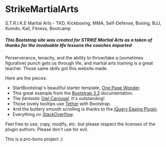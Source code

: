 # StrikeMartialArts
S.T.R.I.K.E Martial Arts - TKD, Kickboxing, MMA, Self-Defense, Boxing, BJJ, Kumdo, Kali, Fitness, Bootcamp

##### This Bootstrap site was created for STRIKE Martial Arts as a token of thanks for the invaluable life lessons the coaches imparted
Perserverance, tenacity, and the ability to throw/take a (sometimes figurative) punch gets us through life, and martial arts training is a great teacher. Those same skills got this website made. 

Here are the pieces:
- StartBootstrap's beautiful starter template, [One Page Wonder](https://startbootstrap.com/template-overviews/one-page-wonder/).
- This great example from the [Bootstrap 3.3](https://getbootstrap.com/docs/3.3/examples/carousel/) documentation.
- The _fantastic_ [Owl Carousel](https://owlcarousel2.github.io/OwlCarousel2/). It's outstanding!
- Those lovely tooltips use [Tether](http://tether.io/) with Bootstrap.
- And the buttery smooth scrolling is thanks to the [jQuery Easing Plugin](http://gsgd.co.uk/sandbox/jquery/easing/).
- Everything on [StackOverflow](https://stackoverflow.com/). 

Feel free to use, copy, modify, etc. but please respect the licenses of the plugin authors. Please don't use for evil.

This is a pro-bono project :)
